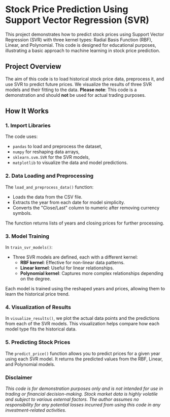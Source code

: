 # Stock Price Prediction Using Support Vector Regression (SVR)

This project demonstrates how to predict stock prices using Support Vector Regression (SVR) with three kernel types: Radial Basis Function (RBF), Linear, and Polynomial. This code is designed for educational purposes, illustrating a basic approach to machine learning in stock price prediction.

## Project Overview

The aim of this code is to load historical stock price data, preprocess it, and use SVR to predict future prices. We visualize the results of three SVR models and their fitting to the data. **Please note**: This code is a demonstration and should **not** be used for actual trading purposes.

## How It Works

### 1. Import Libraries
The code uses:
- `pandas` to load and preprocess the dataset,
- `numpy` for reshaping data arrays,
- `sklearn.svm.SVR` for the SVR models,
- `matplotlib` to visualize the data and model predictions.

### 2. Data Loading and Preprocessing
The `load_and_preprocess_data()` function:
- Loads the data from the CSV file.
- Extracts the year from each date for model simplicity.
- Converts the "Close/Last" column to numeric after removing currency symbols.

The function returns lists of years and closing prices for further processing.

### 3. Model Training
In `train_svr_models()`:
- Three SVR models are defined, each with a different kernel:
  - **RBF kernel**: Effective for non-linear data patterns.
  - **Linear kernel**: Useful for linear relationships.
  - **Polynomial kernel**: Captures more complex relationships depending on the degree.

Each model is trained using the reshaped years and prices, allowing them to learn the historical price trend.

### 4. Visualization of Results
In `visualize_results()`, we plot the actual data points and the predictions from each of the SVR models. This visualization helps compare how each model type fits the historical data.

### 5. Predicting Stock Prices
The `predict_price()` function allows you to predict prices for a given year using each SVR model. It returns the predicted values from the RBF, Linear, and Polynomial models.

### Disclaimer
*This code is for demonstration purposes only and is not intended for use in trading or financial decision-making. Stock market data is highly volatile and subject to various external factors. The author assumes no responsibility for any potential losses incurred from using this code in any investment-related activities.*
